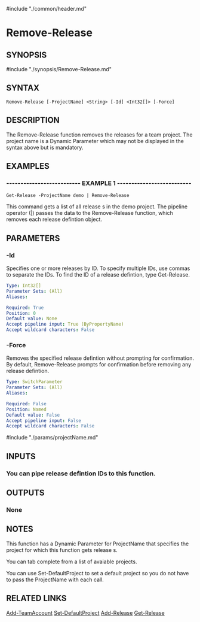 #include "./common/header.md"

# Remove-Release

## SYNOPSIS
#include "./synopsis/Remove-Release.md"

## SYNTAX

```
Remove-Release [-ProjectName] <String> [-Id] <Int32[]> [-Force]
```

## DESCRIPTION
The Remove-Release function removes the releases for a
team project.
The project name is a Dynamic Parameter which may not be
displayed in the syntax above but is mandatory.

## EXAMPLES

### -------------------------- EXAMPLE 1 --------------------------
```
Get-Release -ProjectName demo | Remove-Release
```

This command gets a list of all release s in the demo project.
The
pipeline operator (|) passes the data to the Remove-Release
function, which removes each release defintion object.

## PARAMETERS

### -Id
Specifies one or more releases by ID.
To specify multiple IDs, use
commas to separate the IDs.
To find the ID of a release defintion, type
Get-Release.

```yaml
Type: Int32[]
Parameter Sets: (All)
Aliases: 

Required: True
Position: 0
Default value: None
Accept pipeline input: True (ByPropertyName)
Accept wildcard characters: False
```

### -Force
Removes the specified release defintion without prompting for confirmation.
By default, Remove-Release prompts for confirmation before
removing any release defintion.

```yaml
Type: SwitchParameter
Parameter Sets: (All)
Aliases: 

Required: False
Position: Named
Default value: False
Accept pipeline input: False
Accept wildcard characters: False
```

#include "./params/projectName.md"

## INPUTS

### You can pipe release defintion IDs to this function.

## OUTPUTS

### None

## NOTES
This function has a Dynamic Parameter for ProjectName that specifies the
project for which this function gets release s.

You can tab complete from a list of avaiable projects.

You can use Set-DefaultProject to set a default project so you do not have
to pass the ProjectName with each call.

## RELATED LINKS

[Add-TeamAccount](Add-TeamAccount.md)
[Set-DefaultProject](Set-DefaultProject.md)
[Add-Release](Add-Release.md)
[Get-Release](Get-Release.md)

